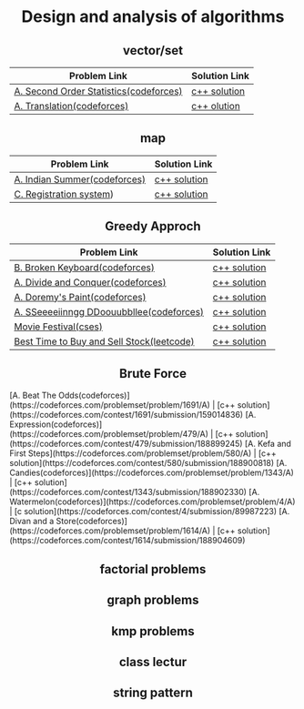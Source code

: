 
<h1 align = "center">Design and analysis of algorithms</h1>
<h2 align = "center">vector/set</h2>

Problem Link | Solution Link
------------  | ------------
[A. Second Order Statistics(codeforces)](https://codeforces.com/problemset/problem/22/A/) | [c++ solution](https://codeforces.com/contest/22/submission/185242779/)
[A. Translation(codeforces)](https://codeforces.com/problemset/problem/41/A/) | [c++ olution](https://codeforces.com/contest/41/submission/184972965)


<h2 align = "center">map</h2>

Problem Link | Solution Link
------------  | ------------
[A. Indian Summer(codeforces)](https://codeforces.com/problemset/problem/44/A) | [c++ solution](https://codeforces.com/contest/44/submission/185243582/)
[C. Registration system](https://codeforces.com/problemset/problem/4/C)) | [c++ solution](https://codeforces.com/contest/4/submission/99614545/)

<h2 align = "center">Greedy Approch</h2>

Problem Link | Solution Link
------------  | ------------
[B. Broken Keyboard(codeforces)](https://codeforces.com/problemset/problem/1765/B) | [c++ solution](https://codeforces.com/contest/1765/submission/185615849)
[A. Divide and Conquer(codeforces)](https://codeforces.com/problemset/problem/1762/A) | [c++ solution](https://codeforces.com/contest/1762/submission/185350880)
[A. Doremy's Paint(codeforces)](https://codeforces.com/problemset/problem/1764/A) | [c++ solution](https://codeforces.com/contest/1764/submission/185621275)
[A. SSeeeeiinngg DDoouubbllee(codeforces)](https://codeforces.com/problemset/problem/1758/A) | [c++ solution](https://codeforces.com/contest/1758/submission/194573230)
[Movie Festival(cses)](https://cses.fi/problemset/task/1629/) | [c++ solution](https://cses.fi/problemset/result/5133571/)
[Best Time to Buy and Sell Stock(leetcode)](https://leetcode.com/problems/best-time-to-buy-and-sell-stock/) | [c++ solution](https://leetcode.com/submissions/detail/866503138/)

<h2 align = "center">Brute Force</h2>
[A. Beat The Odds(codeforces)](https://codeforces.com/problemset/problem/1691/A) | [c++ solution] (https://codeforces.com/contest/1691/submission/159014836)
[A. Expression(codeforces)](https://codeforces.com/problemset/problem/479/A) | [c++ solution](https://codeforces.com/contest/479/submission/188899245)
[A. Kefa and First Steps](https://codeforces.com/problemset/problem/580/A) | [c++ solution](https://codeforces.com/contest/580/submission/188900818)
[A. Candies(codeforces)](https://codeforces.com/problemset/problem/1343/A) | [c++ solution](https://codeforces.com/contest/1343/submission/188902330)
[A. Watermelon(codeforces)](https://codeforces.com/problemset/problem/4/A) | [c solution](https://codeforces.com/contest/4/submission/89987223)
[A. Divan and a Store(codeforces)](https://codeforces.com/problemset/problem/1614/A) | [c++ solution](https://codeforces.com/contest/1614/submission/188904609)
<h2 align = "center">factorial problems</h2>
<h2 align = "center">graph problems</h2>
<h2 align = "center">kmp problems</h2>
<h2 align = "center">class lectur</h2>
<h2 align = "center">string pattern</h2>
